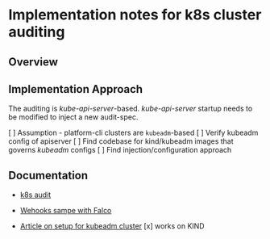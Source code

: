 # Implementation notes for k8s cluster auditing

## Overview

## Implementation Approach

  The auditing is *kube-api-server*-based.
  *kube-api-server* startup needs to be modified to inject a new audit-spec.

  [ ]  Assumption  - platform-cli clusters are `kubeadm`-based
  [ ]  Verify kubeadm config of apiserver
  [ ]  Find codebase for kind/kubeadm images that governs *kubeadm* configs
  [ ]  Find injection/configuration approach


## Documentation

* [k8s audit](https://kubernetes.io/docs/tasks/debug-application-cluster/audit/)
* [Wehooks sampe with Falco](https://kubernetes.io/docs/tasks/debug-application-cluster/falco/)

* [Article on setup for kubeadm cluster](https://medium.com/faun/kubernetes-on-premise-cluster-auditing-eb8ff848fec4)
  [x] works on KIND